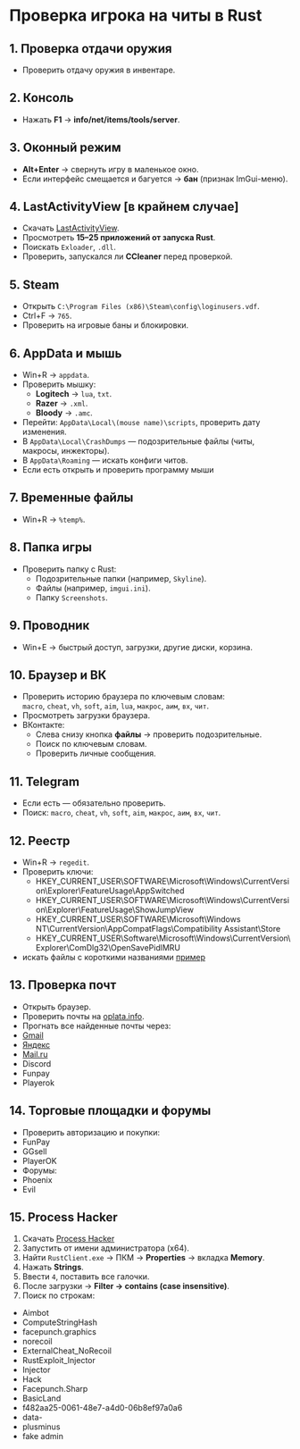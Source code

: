 # Проверка игрока на читы в Rust

## 1. Проверка отдачи оружия
- Проверить отдачу оружия в инвентаре.

## 2. Консоль
- Нажать **F1** → **info/net/items/tools/server**.

## 3. Оконный режим
- **Alt+Enter** → свернуть игру в маленькое окно.  
- Если интерфейс смещается и багуется → **бан** (признак ImGui-меню).

## 4. LastActivityView **[в крайнем случае]**
- Скачать [LastActivityView](https://www.nirsoft.net/utils/computer_activity_view.html).  
- Просмотреть **15–25 приложений от запуска Rust**.  
- Поискать `Exloader`, `.dll`.  
- Проверить, запускался ли **CCleaner** перед проверкой.

## 5. Steam
- Открыть `C:\Program Files (x86)\Steam\config\loginusers.vdf`.  
- Ctrl+F → `765`.  
- Проверить на игровые баны и блокировки.

## 6. AppData и мышь
- Win+R → `appdata`.  
- Проверить мышку:
  - **Logitech** → `lua`, `txt`.  
  - **Razer** → `.xml`.  
  - **Bloody** → `.amc`.  
- Перейти: `AppData\Local\(mouse name)\scripts`, проверить дату изменения.  
- В `AppData\Local\CrashDumps` — подозрительные файлы (читы, макросы, инжекторы).  
- В `AppData\Roaming` — искать конфиги читов.
- Если есть открыть и проверить программу мыши

## 7. Временные файлы
- Win+R → `%temp%`.

## 8. Папка игры
- Проверить папку с Rust:  
  - Подозрительные папки (например, `Skyline`).  
  - Файлы (например, `imgui.ini`).  
  - Папку `Screenshots`.

## 9. Проводник
- Win+E → быстрый доступ, загрузки, другие диски, корзина.

## 10. Браузер и ВК
- Проверить историю браузера по ключевым словам:  
  `macro`, `cheat`, `vh`, `soft`, `aim`, `lua`, `макрос`, `аим`, `вх`, `чит`.  
- Просмотреть загрузки браузера.  
- ВКонтакте:  
  - Слева снизу кнопка **файлы** → проверить подозрительные.  
  - Поиск по ключевым словам.  
  - Проверить личные сообщения.

## 11. Telegram
- Если есть — обязательно проверить.  
- Поиск: `macro`, `cheat`, `vh`, `soft`, `aim`, `макрос`, `аим`, `вх`, `чит`.

## 12. Реестр
- Win+R → `regedit`. 
- Проверить ключи:
    - HKEY_CURRENT_USER\SOFTWARE\Microsoft\Windows\CurrentVersion\Explorer\FeatureUsage\AppSwitched
    - HKEY_CURRENT_USER\SOFTWARE\Microsoft\Windows\CurrentVersion\Explorer\FeatureUsage\ShowJumpView
    - HKEY_CURRENT_USER\SOFTWARE\Microsoft\Windows NT\CurrentVersion\AppCompatFlags\Compatibility Assistant\Store
    - HKEY_CURRENT_USER\Software\Microsoft\Windows\CurrentVersion\Explorer\ComDlg32\OpenSavePidlMRU
- искать файлы с короткими названиями [пример](https://freeimghost.net/images/2025/08/21/imageeac0b94c1a4e8534.png)

## 13. Проверка почт
- Открыть браузер.  
- Проверить почты на [oplata.info](https://oplata.info).  
- Прогнать все найденные почты через:
- [Gmail](https://mail.google.com/mail/u/0/#inbox)  
- [Яндекс](https://360.yandex.ru/mail/)  
- [Mail.ru](https://mail.ru/)
- Discord
- Funpay
- Playerok

## 14. Торговые площадки и форумы
- Проверить авторизацию и покупки:
- FunPay  
- GGsell  
- PlayerOK  
- Форумы:
- Phoenix  
- Evil  

## 15. Process Hacker
1. Скачать [Process Hacker](https://www.softportal.com/getsoft-14593-process-hacker-3.html) 
2. Запустить от имени администратора (x64).  
3. Найти `RustClient.exe` → ПКМ → **Properties** → вкладка **Memory**.  
4. Нажать **Strings**.  
5. Ввести `4`, поставить все галочки.  
6. После загрузки → **Filter → contains (case insensitive)**.  
7. Поиск по строкам:
  - Aimbot
  - ComputeStringHash
  - facepunch.graphics
  - norecoil
  - ExternalCheat_NoRecoil
  - RustExploit_Injector
  - Injector
  - Hack
  - Facepunch.Sharp
  - BasicLand
  - f482aa25-0061-48e7-a4d0-06b8ef97a0a6
  - data-
  - plusminus
  - fake admin
